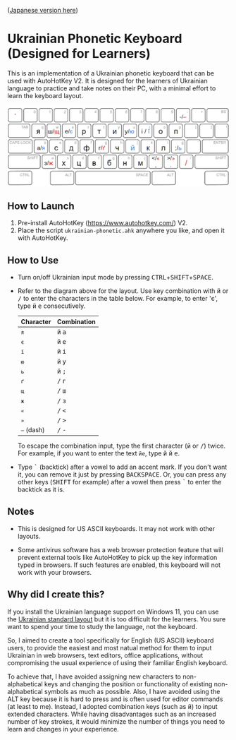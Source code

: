 ([Japanese version here](./README.ja.md))

# Ukrainian Phonetic Keyboard (Designed for Learners)

This is an implementation of a Ukrainian phonetic keyboard that can be used with AutoHotKey V2. It is designed for the learners of Ukrainian language to practice and take notes on their PC, with a minimal effort to learn the keyboard layout.

![Keyboard Layout](./layout.png?raw=true "Keyboard Layout")

## How to Launch

1. Pre-install AutoHotKey (https://www.autohotkey.com/) V2.
2. Place the script `ukrainian-phonetic.ahk` anywhere you like, and open it with AutoHotKey.

## How to Use

* Turn on/off Ukrainian input mode by pressing <kbd>CTRL</kbd>+<kbd>SHIFT</kbd>+<kbd>SPACE</kbd>.

* Refer to the diagram above for the layout. Use key combination with <kbd>й</kbd> or <kbd>/</kbd> to enter the characters in the table below. For example, to enter 'є', type <kbd>й</kbd> <kbd>е</kbd> consecutively.

  |Character|Combination|
  |---|---|
  |`я`|<kbd>й</kbd> <kbd>а</kbd>|
  |`є`|<kbd>й</kbd> <kbd>е</kbd>|
  |`ї`|<kbd>й</kbd> <kbd>і</kbd>|
  |`ю`|<kbd>й</kbd> <kbd>у</kbd>|
  |`ь`|<kbd>й</kbd> <kbd>;</kbd>|
  |`ґ`|<kbd>/</kbd> <kbd>г</kbd>|
  |`щ`|<kbd>/</kbd> <kbd>ш</kbd>|
  |`ж`|<kbd>/</kbd> <kbd>з</kbd>|
  |`«`|<kbd>/</kbd> <kbd><</kbd>|
  |`»`|<kbd>/</kbd> <kbd>></kbd>|
  |`–` (dash)|<kbd>/</kbd> <kbd>-</kbd>|

  To escape the combination input, type the first character (<kbd>й</kbd> or <kbd>/</kbd>) twice. For example, if you want to enter the text `йе`, type <kbd>й</kbd> <kbd>й</kbd> <kbd>е</kbd>. 

* Type <kbd>\`</kbd> (backtick) after a vowel to add an accent mark. If you don't want it, you can remove it just by pressing <kbd>BACKSPACE</kbd>. Or, you can press any other keys (<kbd>SHIFT</kbd> for example) after a vowel then press <kbd>\`</kbd> to enter the backtick as it is.

## Notes

* This is designed for US ASCII keyboards. It may not work with other layouts.

* Some antivirus software has a web browser protection feature that will prevent external tools like AutoHotKey to pick up the key information typed in browsers. If such features are enabled, this keyboard will not work with your browsers.

## Why did I create this?

If you install the Ukrainian language support on Windows 11, you can use the [Ukrainian standard layout](http://kbdlayout.info/KBDUR1/) but it is too difficult for the learners. You sure want to spend your time to study the language, not the keyboard.

So, I aimed to create a tool specifically for English (US ASCII) keyboard users, to provide the easiest and most natual method for them to input Ukrainian in web browsers, text editors, office applications, without compromising the usual experience of using their familiar English keyboard.

To achieve that, I have avoided assigning new characters to non-alphabetical keys and changing the position or functionality of existing non-alphabetical symbols as much as possible. Also, I have avoided using the ALT key because it is hard to press and is often used for editor commands (at least to me). Instead, I adopted combination keys (such as <kbd>й</kbd>) to input extended characters. While having disadvantages such as an increased number of key strokes, it would minimize the number of things you need to learn and changes in your experience.